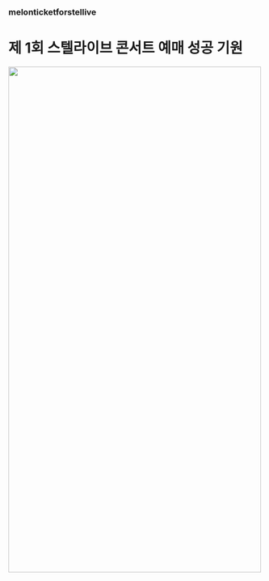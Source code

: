 ### melonticketforstellive
# 제 1회 스텔라이브 콘서트 예매 성공 기원

<img src="https://cdnticket.melon.co.kr/resource/image/upload/product/2025/10/20251002102852cc176bc2-8eb8-421a-91a5-bbdaead85ef5.jpg/melon/strip/true/quality/50" width="500" height="1000">

